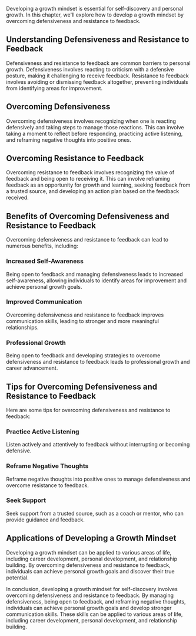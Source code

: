 
Developing a growth mindset is essential for self-discovery and personal growth. In this chapter, we'll explore how to develop a growth mindset by overcoming defensiveness and resistance to feedback.

Understanding Defensiveness and Resistance to Feedback
------------------------------------------------------

Defensiveness and resistance to feedback are common barriers to personal growth. Defensiveness involves reacting to criticism with a defensive posture, making it challenging to receive feedback. Resistance to feedback involves avoiding or dismissing feedback altogether, preventing individuals from identifying areas for improvement.

Overcoming Defensiveness
------------------------

Overcoming defensiveness involves recognizing when one is reacting defensively and taking steps to manage those reactions. This can involve taking a moment to reflect before responding, practicing active listening, and reframing negative thoughts into positive ones.

Overcoming Resistance to Feedback
---------------------------------

Overcoming resistance to feedback involves recognizing the value of feedback and being open to receiving it. This can involve reframing feedback as an opportunity for growth and learning, seeking feedback from a trusted source, and developing an action plan based on the feedback received.

Benefits of Overcoming Defensiveness and Resistance to Feedback
---------------------------------------------------------------

Overcoming defensiveness and resistance to feedback can lead to numerous benefits, including:

### Increased Self-Awareness

Being open to feedback and managing defensiveness leads to increased self-awareness, allowing individuals to identify areas for improvement and achieve personal growth goals.

### Improved Communication

Overcoming defensiveness and resistance to feedback improves communication skills, leading to stronger and more meaningful relationships.

### Professional Growth

Being open to feedback and developing strategies to overcome defensiveness and resistance to feedback leads to professional growth and career advancement.

Tips for Overcoming Defensiveness and Resistance to Feedback
------------------------------------------------------------

Here are some tips for overcoming defensiveness and resistance to feedback:

### Practice Active Listening

Listen actively and attentively to feedback without interrupting or becoming defensive.

### Reframe Negative Thoughts

Reframe negative thoughts into positive ones to manage defensiveness and overcome resistance to feedback.

### Seek Support

Seek support from a trusted source, such as a coach or mentor, who can provide guidance and feedback.

Applications of Developing a Growth Mindset
-------------------------------------------

Developing a growth mindset can be applied to various areas of life, including career development, personal development, and relationship building. By overcoming defensiveness and resistance to feedback, individuals can achieve personal growth goals and discover their true potential.

In conclusion, developing a growth mindset for self-discovery involves overcoming defensiveness and resistance to feedback. By managing defensiveness, being open to feedback, and reframing negative thoughts, individuals can achieve personal growth goals and develop stronger communication skills. These skills can be applied to various areas of life, including career development, personal development, and relationship building.
